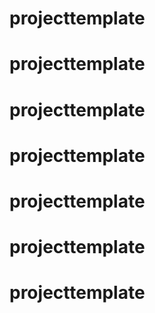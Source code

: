 # projecttemplate
# projecttemplate
# projecttemplate
# projecttemplate
# projecttemplate
# projecttemplate
# projecttemplate
